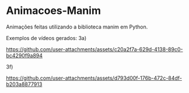 # Animacoes-Manim
Animações feitas utilizando a biblioteca manim em Python.

Exemplos de vídeos gerados:
3a)

https://github.com/user-attachments/assets/c20a2f7a-629d-4138-89c0-bc4290f9a894

3f)

https://github.com/user-attachments/assets/d793d00f-176b-472c-84df-b203a8877913




